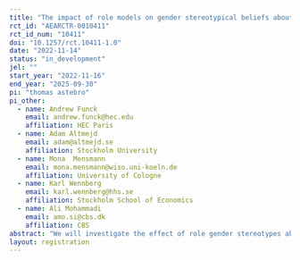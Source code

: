 ```yaml
---
title: "The impact of role models on gender stereotypical beliefs about educational choices."
rct_id: "AEARCTR-0010411"
rct_id_num: "10411"
doi: "10.1257/rct.10411-1.0"
date: "2022-11-14"
status: "in_development"
jel: ""
start_year: "2022-11-16"
end_year: "2025-09-30"
pi: "thomas astebro"
pi_other:
  - name: Andrew Funck
    email: andrew.funck@hec.edu
    affiliation: HEC Paris
  - name: Adam Altmejd
    email: adam@altmejd.se
    affiliation: Stockholm University
  - name: Mona  Mensmann
    email: mona.mensmann@wiso.uni-koeln.de
    affiliation: University of Cologne
  - name: Karl Wennberg
    email: karl.wennberg@hhs.se
    affiliation: Stockholm School of Economics
  - name: Ali Mohammadi
    email: amo.si@cbs.dk
    affiliation: CBS
abstract: "We will investigate the effect of role gender stereotypes about STEM on the gender gap in STEM education. In an RCT, we will study how role models addressing gender occupational stereotypes can affect the beliefs and actual education choices of teenage students. We plan to study 15-18 year-old Swedish students (about 12,000 students) in 300 schools. Classes from participating schools will be randomly assigned to either one of 9 treatments or to control. Treated classes will receive one hour presentations from professionals working in STEM acting as role models or from a study counselor. The study follows a 3 x 3 design, where we randomly vary (a) the type of presenter (female role model, male role model, or study counselor/teacher), and (b) the category of stereotypical beliefs about STEM tackled in the presentation. We will then record educational choices of all students participating in the experiment and survey them on their perceptions about different occupations as well as their educational and occupational preferences. A random subset of students expressing interest in receiving personal advice about their educational choices will have the opportunity to talk individually with a role model. "
layout: registration
---
```


